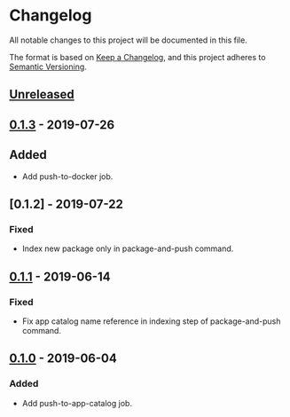 # Changelog

All notable changes to this project will be documented in this file.

The format is based on [Keep a Changelog](https://keepachangelog.com/en/1.0.0/),
and this project adheres to [Semantic Versioning](https://semver.org/spec/v2.0.0.html).

## [Unreleased]

## [0.1.3] - 2019-07-26

## Added

- Add push-to-docker job.

## [0.1.2] - 2019-07-22

### Fixed

- Index new package only in package-and-push command.

## [0.1.1] - 2019-06-14

### Fixed

- Fix app catalog name reference in indexing step of package-and-push command.

## [0.1.0] - 2019-06-04

### Added

- Add push-to-app-catalog job.

[Unreleased]: https://github.com/giantswarm/architect-orb/compare/v0.1.1...HEAD
[0.1.3]: https://github.com/giantswarm/architect-orb/releases/tag/v0.1.3
[0.1.1]: https://github.com/giantswarm/architect-orb/releases/tag/v0.1.1
[0.1.0]: https://github.com/giantswarm/architect-orb/releases/tag/v0.1.0
